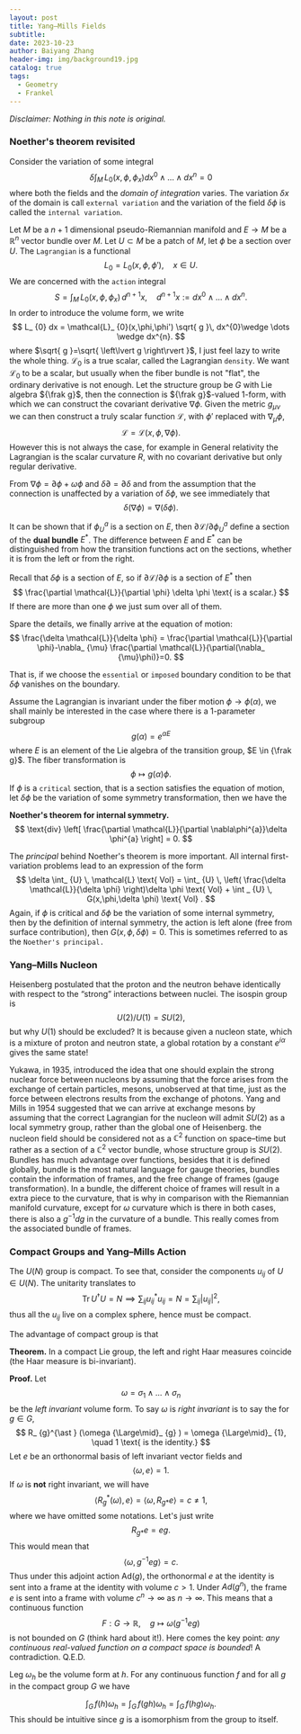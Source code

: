 ```yaml
---
layout: post
title: Yang–Mills Fields
subtitle: 
date: 2023-10-23
author: Baiyang Zhang
header-img: img/background19.jpg
catalog: true
tags:
  - Geometry
  - Frankel
---
```


*Disclaimer: Nothing in this note is original.*

### Noether's theorem revisited

Consider the variation of some integral
$$
\delta\int _ {M} \,  L_ {0}(x,\phi,\phi_ {x}) dx^0 \wedge \dots \wedge dx^{n} =0
$$
where both the fields and the *domain of integration* varies. The variation $\delta x$ of the domain is call `external variation` and the variation of the field $\delta \phi$ is called the `internal variation`. 

Let $M$ be a $n+1$ dimensional pseudo-Riemannian manifold and $E\to M$ be a $\mathbb{R}^{n}$ vector bundle over $M$. Let $U\subset M$ be a patch of $M$, let $\phi$ be a section over $U$. The `Lagrangian` is a functional 
$$
L_ {0} = L_ {0}(x, \phi,\phi'),\quad  x \in  U.
$$
We are concerned with the `action` integral
$$
S = \int_ {M} \, L_ {0}(x,\phi,\phi _ {x}) \,d^{n+1}x,\quad  d^{n+1}x := dx^{0}\wedge \dots \wedge dx^{n}.
$$
In order to introduce the volume form, we write
$$
L_ {0} dx  = \mathcal{L}_ {0}(x,\phi,\phi') \sqrt{ g }\, dx^{0}\wedge \dots \wedge dx^{n}.
$$
where $\sqrt{ g }=\sqrt{ \left\lvert g \right\rvert }$, I just feel lazy to write the whole thing. $\mathcal{L}_ {0}$ is a true scalar, called the Lagrangian `density`. We want $\mathcal{L}_ {0}$ to be a scalar, but usually when the fiber bundle is not "flat", the ordinary derivative is not enough. Let the structure group be $G$ with Lie algebra ${\frak g}$, then the connection is ${\frak g}$-valued 1-form, with which we can construct the covariant derivative $\nabla \phi$. Given the metric $g_ {\mu \nu}$ we can then construct a truly scalar function $\mathcal{L}$, with $\phi'$ replaced with $\nabla_ {\mu}\phi$, 
$$
\mathcal{L} = \mathcal{L}(x,\phi,\nabla \phi).
$$
However this is not always the case, for example in General relativity the Lagrangian is the scalar curvature $R$, with no covariant derivative but only regular derivative.

From $\nabla \phi=\partial \phi+\omega \phi$ and $\delta \partial=\partial \delta$ and from the assumption that the connection is unaffected by a variation of $\delta \phi$, we see immediately that 
$$
\delta (\nabla \phi) = \nabla (\delta \phi).
$$

It can be shown that if $\phi_ {U}^{a}$ is a section on $E$, then $\partial \mathcal{L} / \partial \phi_ {U}^{a}$ define a section of the **dual bundle** $E^{\ast}$. The difference between $E$ and $E^{\ast}$ can be distinguished from how the transition functions act on the sections, whether it is from the left or from the right. 

Recall that $\delta \phi$ is a section of $E$, so if $\partial \mathcal{L} / \partial \phi$ is a section of $E^{\ast}$ then
$$
\frac{\partial \mathcal{L}}{\partial \phi} \delta \phi \text{ is a scalar.}
$$
If there are more than one $\phi$ we just sum over all of them. 

Spare the details, we finally arrive at the equation of motion:
$$
\frac{\delta \mathcal{L}}{\delta \phi} = \frac{\partial \mathcal{L}}{\partial \phi}-\nabla_ {\mu} \frac{\partial \mathcal{L}}{\partial(\nabla_ {\mu}\phi)}=0.
$$

That is, if we choose the `essential` or `imposed` boundary condition to be that $\delta \phi$ vanishes on the boundary. 

Assume the Lagrangian is invariant under the fiber motion $\phi\to \phi(\alpha)$, we shall mainly be interested in the case where there is a 1-parameter subgroup 
$$
g(\alpha) = e^{ \alpha E }
$$
where $E$ is an element of the Lie algebra of the transition group, $E \in {\frak g}$. The fiber transformation is 
$$
\phi \mapsto g(\alpha) \phi.
$$
If $\phi$ is a `critical` section, that is a section satisfies the equation of motion, let $\delta \phi$ be the variation of some symmetry transformation, then we have the 

**Noether's theorem for internal symmetry.**  
$$
\text{div} \left[ \frac{\partial \mathcal{L}}{\partial \nabla\phi^{a}}\delta \phi^{a} \right] = 0.
$$

The *principal* behind Noether's theorem is more important. All internal first-variation problems lead to an expression of the form 
$$
\delta \int_ {U} \, \mathcal{L} \text{ Vol}  = \int_ {U} \,  \left( \frac{\delta \mathcal{L}}{\delta \phi} \right)\delta \phi \text{ Vol} + \int _ {U} \, G(x,\phi,\delta \phi) \text{ Vol} .
$$
Again, if $\phi$ is critical and $\delta \phi$ be the variation of some internal symmetry, then by the definition of internal symmetry, the action is left alone (free from surface contribution), then $G(x,\phi,\delta \phi)=0$. This is sometimes referred to as the `Noether's principal.` 

### Yang–Mills Nucleon

Heisenberg postulated that the proton and the neutron behave identically with respect to the “strong” interactions between nuclei. The isospin group is 
$$
U(2) / U(1) = SU(2),
$$
but why $U(1)$ should be excluded? It is because given a nucleon state, which is a mixture of proton and neutron state, 
a global rotation by a constant $e^{ i\alpha }$ gives the same state!

Yukawa, in 1935, introduced the idea that one should explain the strong nuclear force between nucleons by assuming that the force arises from the exchange of certain particles, mesons, unobserved at that time, just as the force between electrons results from the exchange of photons. Yang and Mills in 1954 suggested that we can arrive at exchange mesons by assuming that the correct Lagrangian for the nucleon will admit $SU(2)$ as a local symmetry group, rather than the global one of Heisenberg. the nucleon field should be considered not as a $\mathbb{C}^{2}$ function on space–time but rather as a section of a $\mathbb{C}^{2}$ vector bundle, whose structure group is $SU(2)$. Bundles has much advantage over functions, besides that it is defined globally, bundle is the most natural language for gauge theories, bundles contain the information of frames, and the free change of frames (gauge transformation). In a bundle, the different choice of frames will result in a extra piece to the curvature, that is why in comparison with the Riemannian manifold curvature, except for $\omega$ curvature which is there in both cases, there is also a $g^{-1}dg$ in the curvature of a bundle. This really comes from the associated bundle of frames. 

### Compact Groups and Yang–Mills Action

The $U(N)$ group is compact. To see that, consider the components $u_ {ij}$ of $U\in U(N)$. The unitarity translates to
$$
\mathrm{Tr}\,U^{\dagger} U = N \implies \sum_ {ij} {u}^{\ast }_ {ij} u_ {ij} = N = \sum_ {ij} \left\lvert u_ {ij} \right\rvert ^{2},
$$
thus all the $u_ {ij}$ live on a complex sphere, hence must be compact.

The advantage of compact group is that 

**Theorem.**  In a compact Lie group, the left and right Haar measures coincide (the Haar measure is bi-invariant).

**Proof.** Let 
$$
\omega = \sigma_ {1} \wedge  \dots \wedge  \sigma_ {n}
$$
be the *left invariant* volume form. To say $\omega$ is *right invariant* is to say the for $g \in G$, 
$$
R_ {g}^{\ast } (\omega {\Large\mid}_ {g} ) = \omega {\Large\mid}_ {1}, \quad  1 \text{ is the identity.} 
$$
Let $e$ be an orthonormal basis of left invariant vector fields and 
$$
\left\langle \omega,e \right\rangle =1.
$$
If $\omega$ is **not** right invariant, we will have 
$$
\left\langle R_ {g}^{\ast }(\omega), e \right\rangle = \left\langle \omega, R_ {g\ast } e \right\rangle =c \neq 1,
$$
where we have omitted some notations. Let's just write 
$$
R_ {g\ast } e = e g.
$$
This would mean that 
$$
\left\langle \omega, g^{-1} eg \right\rangle =c.
$$
Thus under this adjoint action $\text{Ad}(g)$, the orthonormal $e$ at the identity is sent into a frame at the identity with volume $c > 1$. Under $Ad(g^{n})$, the frame $e$ is sent into a frame with volume $c^{n}\to \infty$ as $n\to \infty$. This means that a continuous function 
$$
F: G \to \mathbb{R}, \quad  g \mapsto \omega(g ^{-1}e g)
$$
is not bounded on $G$ (think hard about it!). Here comes the key point: *any continuous real-valued function on a compact space is bounded*! A contradiction. Q.E.D.

Leg $\omega_ {h}$ be the volume form at $h$. For any continuous function $f$ and for all $g$ in the compact group $G$ we have

$$
\int _ {G} \, f(h) \omega_ {h} = \int _ {G} \, f(gh) \omega_ {h} =   \int _ {G} \, f(hg) \omega_ {h}.
$$
This should be intuitive since $g$ is a isomorphism from the group to itself. 


